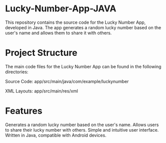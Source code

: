 # Lucky-Number-App-JAVA

This repository contains the source code for the Lucky Number App, developed in Java. The app generates a random lucky number based on the user's name and allows them to share it with others.

# Project Structure
The main code files for the Lucky Number App can be found in the following directories:

Source Code: app/src/main/java/com/example/luckynumber

XML Layouts: app/src/main/res/xml

# Features

Generates a random lucky number based on the user's name.
Allows users to share their lucky number with others.
Simple and intuitive user interface.
Written in Java, compatible with Android devices.



 
